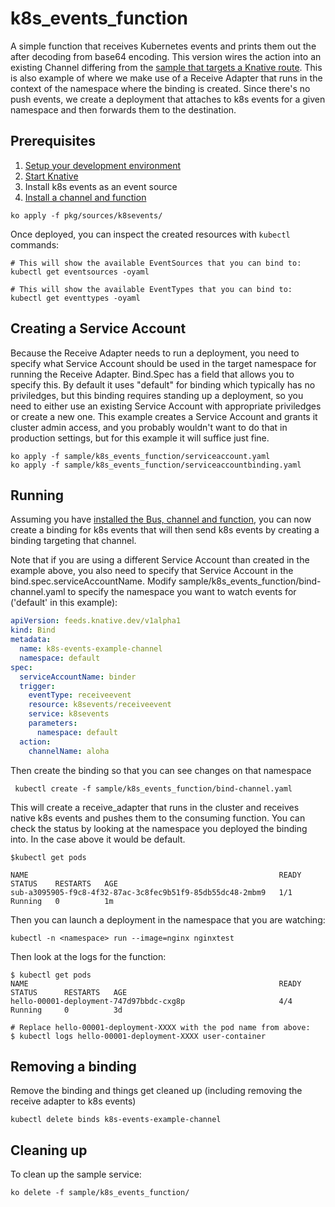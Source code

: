 # k8s_events_function

A simple function that receives Kubernetes events and prints them out the after decoding
from base64 encoding. This version wires the action into an existing Channel differing from
the [sample that targets a Knative route](./README.md). This is also example of where we
make use of a Receive Adapter that runs in the context of the namespace where the binding
is created. Since there's no push events, we create a deployment that attaches to k8s events
for a given namespace and then forwards them to the destination.

## Prerequisites

1. [Setup your development environment](../../DEVELOPMENT.md#getting-started)
2. [Start Knative](../../README.md#start-knative)
3. Install k8s events as an event source
4. [Install a channel and function](../hello/README.md)

```shell
ko apply -f pkg/sources/k8sevents/
```

Once deployed, you can inspect the created resources with `kubectl` commands:

```shell
# This will show the available EventSources that you can bind to:
kubectl get eventsources -oyaml

# This will show the available EventTypes that you can bind to:
kubectl get eventtypes -oyaml

```

## Creating a Service Account
Because the Receive Adapter needs to run a deployment, you need to specify what 
Service Account should be used in the target namespace for running the Receive Adapter.
Bind.Spec has a field that allows you to specify this. By default it uses "default" for
binding which typically has no priviledges, but this binding requires standing up a
deployment, so you need to either use an existing Service Account with appropriate
priviledges or create a new one. This example creates a Service Account and grants
it cluster admin access, and you probably wouldn't want to do that in production
settings, but for this example it will suffice just fine.

```shell
ko apply -f sample/k8s_events_function/serviceaccount.yaml
ko apply -f sample/k8s_events_function/serviceaccountbinding.yaml
```

## Running

Assuming you have [installed the Bus, channel and function](../hello/README.md), you
can now create a binding for k8s events that will then send k8s events by creating
a binding targeting that channel.

Note that if you are using a different Service Account than created in the example above,
you also need to specify that Service Account in the bind.spec.serviceAccountName.
Modify sample/k8s_events_function/bind-channel.yaml to specify the namespace you want to
watch events for ('default' in this example):

```yaml
apiVersion: feeds.knative.dev/v1alpha1
kind: Bind
metadata:
  name: k8s-events-example-channel
  namespace: default
spec:
  serviceAccountName: binder
  trigger:
    eventType: receiveevent
    resource: k8sevents/receiveevent
    service: k8sevents
    parameters:
      namespace: default
  action:
    channelName: aloha
```

Then create the binding so that you can see changes on that namespace

```shell
 kubectl create -f sample/k8s_events_function/bind-channel.yaml
```

This will create a receive_adapter that runs in the cluster and receives native k8s events
and pushes them to the consuming function. You can check the status by looking at the
namespace you deployed the binding into. In the case above it would be default.

```shell
$kubectl get pods

NAME                                                        READY     STATUS    RESTARTS   AGE
sub-a3095905-f9c8-4f32-87ac-3c8fec9b51f9-85db55dc48-2mbm9   1/1       Running   0          1m

```

Then you can launch a deployment in the namespace that you are watching:

```shell
kubectl -n <namespace> run --image=nginx nginxtest
```

Then look at the logs for the function:

```shell
$ kubectl get pods
NAME                                                        READY     STATUS      RESTARTS   AGE
hello-00001-deployment-747d97bbdc-cxg8p                     4/4       Running     0          3d

# Replace hello-00001-deployment-XXXX with the pod name from above:
$ kubectl logs hello-00001-deployment-XXXX user-container
```

## Removing a binding

Remove the binding and things get cleaned up (including removing the receive adapter to k8s events)

```shell
kubectl delete binds k8s-events-example-channel
```

## Cleaning up

To clean up the sample service:

```shell
ko delete -f sample/k8s_events_function/
```
